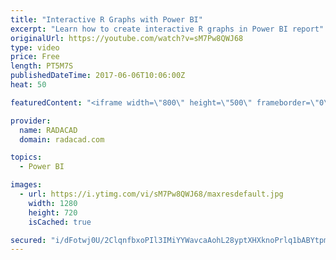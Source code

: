 ```yaml
---
title: "Interactive R Graphs with Power BI"
excerpt: "Learn how to create interactive R graphs in Power BI report"
originalUrl: https://youtube.com/watch?v=sM7Pw8QWJ68
type: video
price: Free
length: PT5M7S
publishedDateTime: 2017-06-06T10:06:00Z
heat: 50

featuredContent: "<iframe width=\"800\" height=\"500\" frameborder=\"0\" src=\"https://www.youtube.com/embed/sM7Pw8QWJ68\" allow=\"accelerometer; autoplay; encrypted-media; gyroscope; picture-in-picture\" allowfullscreen></iframe>"

provider:
  name: RADACAD
  domain: radacad.com

topics:
  - Power BI

images:
  - url: https://i.ytimg.com/vi/sM7Pw8QWJ68/maxresdefault.jpg
    width: 1280
    height: 720
    isCached: true

secured: "i/dFotwj0U/2ClqnfbxoPIl3IMiYYWavcaAohL28yptXHXknoPrlq1bABYtpmri8y1d/J8bkRSuxSfR5LRWVi5mpjYH6Ph9ONr5x9WRWH/a5xYrC2lfjQxzsAXzLGvLSuMbBbB0wT6tPMW8TZtCHnLDreDEdREyt88RC0k6xCalYeYvLiHSG7q/21m45BZqb4oPT9QvIG6E4nORoN2cFfTRZYqowU926Fz2tYaJ+yYdHwG7LW2x2ddpMZiZjrMWvPkE1DdaR9JDLVWooagDKifHIRPQJw4zOeB5NOOZcQmHfc5/nTTdQE7ovzly4vKmfG0/2/Pibj2TJRobU8yUEwMGZkzzRkyRLMIsNKTLG+fRXVtOi0/ifiYuHqeONvUB6cp/OVasbbAQUVGEVDV+ypNklcCOdLvUIEY9EaCzGNAQ=;Esxdquua0woM+9TmFaEYLA=="
---
```


